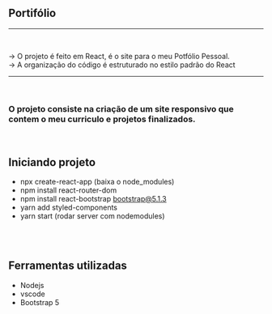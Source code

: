 ## Portifólio
<hr>
<br>

-> O projeto é feito em React, é o site para o meu Potfólio Pessoal.<br>
-> A organização do código é estruturado no estilo padrão do React <br>

<hr>
<br>

### O projeto consiste na criação de um site responsivo que contem o meu curriculo e projetos finalizados. 

<br>

## Iniciando projeto
- npx create-react-app (baixa o node_modules)
- npm install react-router-dom
- npm install react-bootstrap bootstrap@5.1.3
- yarn add styled-components
- yarn start (rodar server com nodemodules)
<br>
<br>

## Ferramentas utilizadas
- Nodejs
- vscode
- Bootstrap 5
<br>
